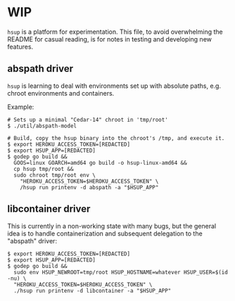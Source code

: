 # WIP

`hsup` is a platform for experimentation.  This file, to avoid
overwhelming the README for casual reading, is for notes in testing
and developing new features.

## abspath driver

`hsup` is learning to deal with environments set up with absolute
paths, e.g. chroot environments and containers.

Example:

```
# Sets up a minimal "Cedar-14" chroot in 'tmp/root'
$ ./util/abspath-model

# Build, copy the hsup binary into the chroot's /tmp, and execute it.
$ export HEROKU_ACCESS_TOKEN=[REDACTED]
$ export HSUP_APP=[REDACTED]
$ godep go build &&
  GOOS=linux GOARCH=amd64 go build -o hsup-linux-amd64 &&
  cp hsup tmp/root &&
  sudo chroot tmp/root env \
    "HEROKU_ACCESS_TOKEN=$HEROKU_ACCESS_TOKEN" \
    /hsup run printenv -d abspath -a "$HSUP_APP"
```

## libcontainer driver

This is currently in a non-working state with many bugs, but the
general idea is to handle containerization and subsequent delegation
to the "abspath" driver:

```
$ export HEROKU_ACCESS_TOKEN=[REDACTED]
$ export HSUP_APP=[REDACTED]
$ godep go build &&
  sudo env HSUP_NEWROOT=tmp/root HSUP_HOSTNAME=whatever HSUP_USER=$(id -nu) \
  "HEROKU_ACCESS_TOKEN=$HEROKU_ACCESS_TOKEN" \
  ./hsup run printenv -d libcontainer -a "$HSUP_APP"
```
